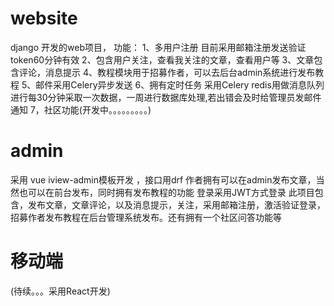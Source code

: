 # website
django 开发的web项目，
功能：
1、多用户注册 目前采用邮箱注册发送验证token60分钟有效
2、包含用户关注，查看我关注的文章，查看用户等
3、文章包含评论，消息提示
4、教程模块用于招募作者，可以去后台admin系统进行发布教程
5、邮件采用Celery异步发送
6、拥有定时任务 采用Celery redis用做消息队列进行每30分钟采取一次数据，一周进行数据库处理,若出错会及时给管理员发邮件通知
7，社区功能(开发中。。。。。。。。。)

# admin
采用 vue iview-admin模板开发 ，接口用drf 作者拥有可以在admin发布文章，当然也可以在前台发布，同时拥有发布教程的功能
登录采用JWT方式登录
此项目包含，发布文章，文章评论，以及消息提示，关注，采用邮箱注册，激活验证登录，招募作者发布教程在后台管理系统发布。还有拥有一个社区问答功能等

# 移动端
(待续。。。采用React开发)
